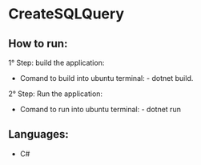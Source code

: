 # CreateSQLQuery

## How to run:

1° Step: build the application:
  - Comand to build into ubuntu terminal: 
        - dotnet build.
 
2° Step: Run the application:
  - Comand to run into ubuntu terminal:
        - dotnet run
 
## Languages:

- C#
